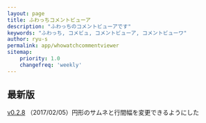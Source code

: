 ```yaml
---
layout: page
title: ふわっちコメントビューア
description: "ふわっちのコメントビューアです"
keywords: "ふわっち, コメビュ, コメントビューア, コメントビューワ"
author: ryu-s
permalink: app/whowatchcommentviewer
sitemap:
    priority: 1.0
    changefreq: 'weekly'	
---
```


## 最新版
[v0.2.8](https://github.com/ryu-s/WhowatchCommentViewer/releases/download/v0.2.8/WhowatchCommentViewer_v0.2.8.zip) （2017/02/05）円形のサムネと行間幅を変更できるようにした  
